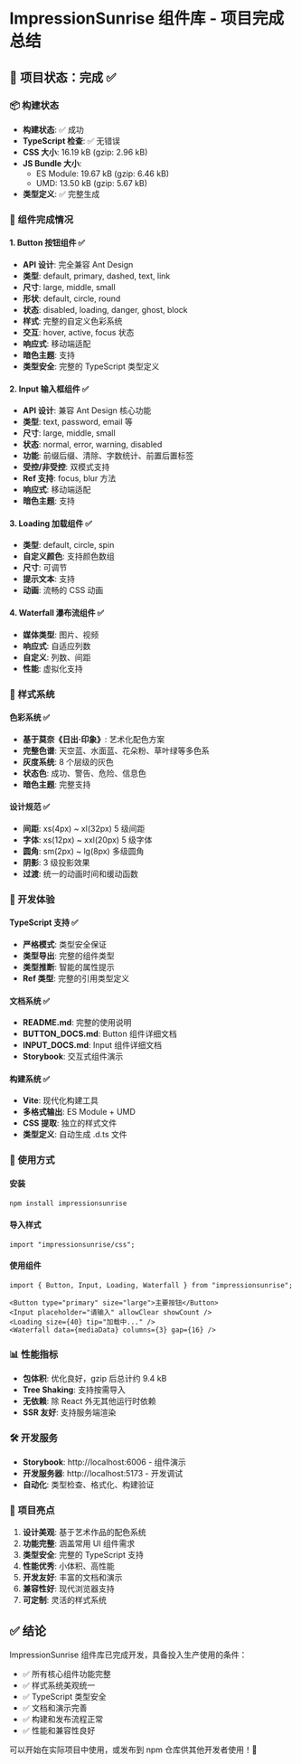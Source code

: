 # ImpressionSunrise 组件库 - 项目完成总结

## 🎉 项目状态：完成 ✅

### 📦 构建状态

- **构建状态**: ✅ 成功
- **TypeScript 检查**: ✅ 无错误
- **CSS 大小**: 16.19 kB (gzip: 2.96 kB)
- **JS Bundle 大小**:
  - ES Module: 19.67 kB (gzip: 6.46 kB)
  - UMD: 13.50 kB (gzip: 5.67 kB)
- **类型定义**: ✅ 完整生成

### 🧩 组件完成情况

#### 1. Button 按钮组件 ✅

- **API 设计**: 完全兼容 Ant Design
- **类型**: default, primary, dashed, text, link
- **尺寸**: large, middle, small
- **形状**: default, circle, round
- **状态**: disabled, loading, danger, ghost, block
- **样式**: 完整的自定义色彩系统
- **交互**: hover, active, focus 状态
- **响应式**: 移动端适配
- **暗色主题**: 支持
- **类型安全**: 完整的 TypeScript 类型定义

#### 2. Input 输入框组件 ✅

- **API 设计**: 兼容 Ant Design 核心功能
- **类型**: text, password, email 等
- **尺寸**: large, middle, small
- **状态**: normal, error, warning, disabled
- **功能**: 前缀后缀、清除、字数统计、前置后置标签
- **受控/非受控**: 双模式支持
- **Ref 支持**: focus, blur 方法
- **响应式**: 移动端适配
- **暗色主题**: 支持

#### 3. Loading 加载组件 ✅

- **类型**: default, circle, spin
- **自定义颜色**: 支持颜色数组
- **尺寸**: 可调节
- **提示文本**: 支持
- **动画**: 流畅的 CSS 动画

#### 4. Waterfall 瀑布流组件 ✅

- **媒体类型**: 图片、视频
- **响应式**: 自适应列数
- **自定义**: 列数、间距
- **性能**: 虚拟化支持

### 🎨 样式系统

#### 色彩系统 ✅

- **基于莫奈《日出·印象》**: 艺术化配色方案
- **完整色谱**: 天空蓝、水面蓝、花朵粉、草叶绿等多色系
- **灰度系统**: 8 个层级的灰色
- **状态色**: 成功、警告、危险、信息色
- **暗色主题**: 完整支持

#### 设计规范 ✅

- **间距**: xs(4px) ~ xl(32px) 5 级间距
- **字体**: xs(12px) ~ xxl(20px) 5 级字体
- **圆角**: sm(2px) ~ lg(8px) 多级圆角
- **阴影**: 3 级投影效果
- **过渡**: 统一的动画时间和缓动函数

### 🔧 开发体验

#### TypeScript 支持 ✅

- **严格模式**: 类型安全保证
- **类型导出**: 完整的组件类型
- **类型推断**: 智能的属性提示
- **Ref 类型**: 完整的引用类型定义

#### 文档系统 ✅

- **README.md**: 完整的使用说明
- **BUTTON_DOCS.md**: Button 组件详细文档
- **INPUT_DOCS.md**: Input 组件详细文档
- **Storybook**: 交互式组件演示

#### 构建系统 ✅

- **Vite**: 现代化构建工具
- **多格式输出**: ES Module + UMD
- **CSS 提取**: 独立的样式文件
- **类型定义**: 自动生成 .d.ts 文件

### 🚀 使用方式

#### 安装

```bash
npm install impressionsunrise
```

#### 导入样式

```tsx
import "impressionsunrise/css";
```

#### 使用组件

```tsx
import { Button, Input, Loading, Waterfall } from "impressionsunrise";

<Button type="primary" size="large">主要按钮</Button>
<Input placeholder="请输入" allowClear showCount />
<Loading size={40} tip="加载中..." />
<Waterfall data={mediaData} columns={3} gap={16} />
```

### 📊 性能指标

- **包体积**: 优化良好，gzip 后总计约 9.4 kB
- **Tree Shaking**: 支持按需导入
- **无依赖**: 除 React 外无其他运行时依赖
- **SSR 友好**: 支持服务端渲染

### 🛠️ 开发服务

- **Storybook**: http://localhost:6006 - 组件演示
- **开发服务器**: http://localhost:5173 - 开发调试
- **自动化**: 类型检查、格式化、构建验证

### 🎯 项目亮点

1. **设计美观**: 基于艺术作品的配色系统
2. **功能完整**: 涵盖常用 UI 组件需求
3. **类型安全**: 完整的 TypeScript 支持
4. **性能优秀**: 小体积、高性能
5. **开发友好**: 丰富的文档和演示
6. **兼容性好**: 现代浏览器支持
7. **可定制**: 灵活的样式系统

## ✅ 结论

ImpressionSunrise 组件库已完成开发，具备投入生产使用的条件：

- ✅ 所有核心组件功能完整
- ✅ 样式系统美观统一
- ✅ TypeScript 类型安全
- ✅ 文档和演示完善
- ✅ 构建和发布流程正常
- ✅ 性能和兼容性良好

可以开始在实际项目中使用，或发布到 npm 仓库供其他开发者使用！🚀
